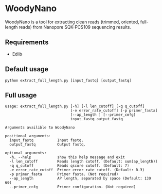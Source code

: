 # WoodyNano

WoodyNano is a tool for extracting clean reads (trimmed, oriented, full-length reads) from Nanopore SQK-PCS109 sequencing results.

## Requirements

* Edlib 

## Default usage

```
python extract_full_length.py [input_fastq] [output_fastq]
```

## Full usage

```
usage: extract_full_length.py [-h] [-l len_cutoff] [-q q_cutoff]
                              [-e error_rate_cutoff] [-p primer_fasta]
                              [--ap_length ] [--primer_cnfg]
                              input_fastq output_fastq

Arguments availible to WoodyNano

positional arguments:
  input_fastq           Input fastq.
  output_fastq          Output fastq.

optional arguments:
  -h, --help            show this help message and exit
  -l len_cutoff         Reads length cutoff. (Default: sum(ap_length))
  -q q_cutoff           Reads qscore cutoff. (Default: 7)
  -e error_rate_cutoff  Primer error rate cutoff. (Default: 0.3)
  -p primer_fasta       Primer fasta. (Not required)
  --ap_length           AP length, separated by space (Default: 130 60)
  --primer_cnfg         Primer configuration. (Not required)
```

